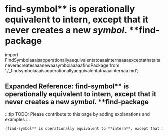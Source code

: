 # find-symbol** is operationally equivalent to **intern**, except that it never creates a new *symbol*. **find-package

import FindSymbolaaaisaoperationallyaequivalentatoaaainternaaaaexceptathataitaneveracreatesaaanewaasymbolaaaaafindPackage from './_findsymbolaaaisaoperationallyaequivalentatoaaainternaa.md';

<FindSymbolaaaisaoperationallyaequivalentatoaaainternaaaaexceptathataitaneveracreatesaaanewaasymbolaaaaafindPackage />

## Expanded Reference: find-symbol** is operationally equivalent to **intern**, except that it never creates a new *symbol*. **find-package

:::tip
TODO: Please contribute to this page by adding explanations and examples
:::

```lisp
(find-symbol** is operationally equivalent to **intern**, except that it never creates a new *symbol*. **find-package )
```
